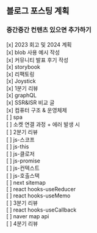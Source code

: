 ## 블로그 포스팅 계획

### 중간중간 컨텐츠 있으면 추가하기

[x] 2023 회고 및 2024 계획   
[x] blob 사용 예시 작성     
[x] 커뮤니티 발표 후기 작성     
[x] storybook     
[x] 리팩토링   
[x] Joystick    
[x] 1분기 리뷰    
[x] graphQL    
[x] SSR&ISR 비교 글     
[x] 컴퓨터 구조 & 운영체제   
[ ] spa     
[ ] 소켓 연결 과정 + 에러 발생 시     
[ ] 2분기 리뷰     
[ ] js-스코프    
[ ] js-this     
[ ] js-클로저    
[ ] js-promise    
[ ] js-컨텍스트    
[ ] js-호출스택      
[ ] next sitemap    
[ ] react hooks-useReducer    
[ ] react hooks-useMemo    
[ ] 3분기 리뷰    
[ ] react hooks-useCallback     
[ ] naver map api    
[ ] 4분기 리뷰    
